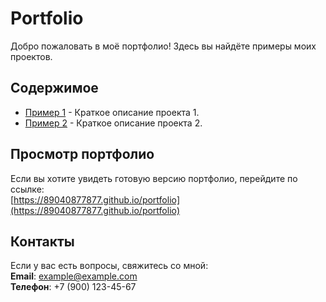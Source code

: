 # Portfolio

Добро пожаловать в моё портфолио! Здесь вы найдёте примеры моих проектов.

## Содержимое
- [Пример 1](#) - Краткое описание проекта 1.
- [Пример 2](#) - Краткое описание проекта 2.

## Просмотр портфолио
Если вы хотите увидеть готовую версию портфолио, перейдите по ссылке:  
[https://89040877877.github.io/portfolio](https://89040877877.github.io/portfolio)

## Контакты
Если у вас есть вопросы, свяжитесь со мной:  
**Email**: example@example.com  
**Телефон**: +7 (900) 123-45-67
